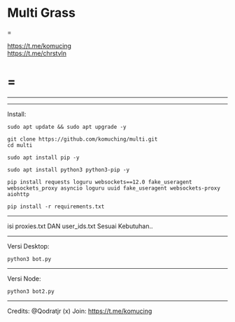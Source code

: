 **Multi Grass**
=
=
  
https://t.me/komucing  
https://t.me/chrstvln  
  
  
=
=

---------------------------------------------------------------------------------------
---------------------------------------------------------------------------------------
Install:
```
sudo apt update && sudo apt upgrade -y
```
```
git clone https://github.com/komuching/multi.git
cd multi
```

```
sudo apt install pip -y
```
```
sudo apt install python3 python3-pip -y
```  
```
pip install requests loguru websockets==12.0 fake_useragent websockets_proxy asyncio loguru uuid fake_useragent websockets-proxy aiohttp

```

  
```
pip install -r requirements.txt
```
------------------   

isi proxies.txt DAN user_ids.txt Sesuai Kebutuhan..   

---------------------
Versi Desktop:
```
python3 bot.py
```
-------------------------
Versi Node:
```
python3 bot2.py
```


-------------------------------------------------------------------------------------
Credits: @Qodratjr (x)
Join: https://t.me/komucing
